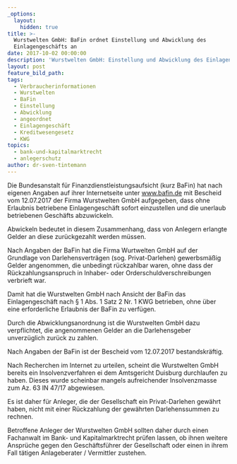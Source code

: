 ```yaml
---
_options:
  layout:
    hidden: true
title: >-
  Wurstwelten GmbH: BaFin ordnet Einstellung und Abwicklung des
  Einlagengeschäfts an
date: 2017-10-02 00:00:00
description: 'Wurstwelten GmbH: Einstellung und Abwicklung des Einlagengeschäfts angeordnet'
layout: post
feature_bild_path:
tags:
  - Verbraucherinformationen
  - Wurstwelten
  - BaFin
  - Einstellung
  - Abwicklung
  - angeordnet
  - Einlagengeschäft
  - Kreditwesengesetz
  - KWG
topics:
  - bank-und-kapitalmarktrecht
  - anlegerschutz
author: dr-sven-tintemann
---
```



Die Bundesanstalt für Finanzdienstleistungsaufsicht (kurz BaFin) hat nach eigenen Angaben auf ihrer Internetseite unter www.bafin.de mit Bescheid vom 12.07.2017 der Firma Wurstwelten GmbH aufgegeben, dass ohne Erlaubnis betriebene Einlagengeschäft sofort einzustellen und die unerlaub betriebenen Geschäfts abzuwickeln.

Abwickeln bedeutet in diesem Zusammenhang, dass von Anlegern erlangte Gelder an diese zurückgezahlt werden müssen.

Nach Angaben der BaFin hat die Firma Wurtwelten GmbH auf der Grundlage von Darlehensverträgen (sog. Privat-Darlehen) gewerbsmäßig Gelder angenommen, die unbedingt rückzahlbar waren, ohne dass der Rückzahlungsanspruch in Inhaber- oder Orderschuldverschreibungen verbrieft war.

Damit hat die Wurstwelten GmbH nach Ansicht der BaFin das Einlagengeschäft nach § 1 Abs. 1 Satz 2 Nr. 1 KWG betrieben, ohne über eine erforderliche Erlaubnis der BaFin zu verfügen.

Durch die Abwicklungsanordnung ist die Wurstwelten GmbH dazu verpflichtet, die angenommenen Gelder an die Darlehensgeber unverzüglich zurück zu zahlen.

Nach Angaben der BaFin ist der Bescheid vom 12.07.2017 bestandskräftig.

Nach Recherchen im Internet zu urteilen, scheint die Wurstwelten GmbH bereits ein Insolvenzverfahren ei dem Amtsgericht Duisburg durchlaufen zu haben. Dieses wurde scheinbar mangels aufreichender Insolvenzmasse zum Az. 63 IN 47/17 abgewiesen.

Es ist daher für Anleger, die der Gesellschaft ein Privat-Darlehen gewährt haben, nicht mit einer Rückzahlung der gewährten Darlehenssummen zu rechnen.

Betroffene Anleger der Wurstwelten GmbH sollten daher durch einen Fachanwalt im Bank- und Kapitalmarktrecht prüfen lassen, ob ihnen weitere Ansprüche gegen den Geschäftsführer der Gesellschaft oder einen in ihrem Fall tätigen Anlageberater / Vermittler zustehen.